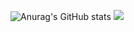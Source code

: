 ![Anurag's GitHub stats](https://github-readme-stats.vercel.app/api?username=VagTsop)
<span >
<img  src="https://github-readme-stats.vercel.app/api/top-langs/?username=VagTsop" />
</span>


